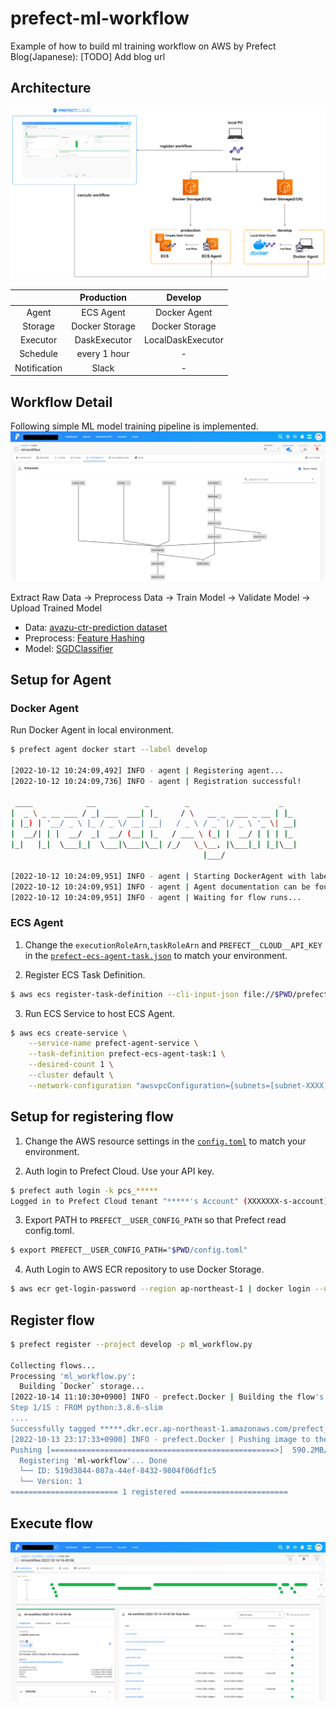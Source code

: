 # prefect-ml-workflow
Example of how to build ml training workflow on AWS by Prefect  
Blog(Japanese): [TODO] Add blog url


## Architecture
![Architecture](img/ml-workflow-architecture.png)

|  | Production | Develop |
| :---: | :---: | :---: |
| Agent | ECS Agent | Docker Agent |
| Storage | Docker Storage | Docker Storage |
| Executor | DaskExecutor | LocalDaskExecutor |
| Schedule | every 1 hour | - |
| Notification | Slack | - |

  
## Workflow Detail
Following simple ML model training pipeline is implemented.
![Workflow](img/workflow-dag.png)   

Extract Raw Data -> Preprocess Data -> Train Model -> Validate Model -> Upload Trained Model

- Data: [avazu-ctr-prediction dataset](https://www.kaggle.com/c/avazu-ctr-prediction/)
- Preprocess: [Feature Hashing](https://scikit-learn.org/stable/modules/generated/sklearn.feature_extraction.FeatureHasher.html)
- Model: [SGDClassifier](https://scikit-learn.org/stable/modules/generated/sklearn.linear_model.SGDClassifier.html)

## Setup for Agent
### Docker Agent
Run Docker Agent in local environment.  
```bash
$ prefect agent docker start --label develop

[2022-10-12 10:24:09,492] INFO - agent | Registering agent...
[2022-10-12 10:24:09,736] INFO - agent | Registration successful!

 ____            __           _        _                    _
|  _ \ _ __ ___ / _| ___  ___| |_     / \   __ _  ___ _ __ | |_
| |_) | '__/ _ \ |_ / _ \/ __| __|   / _ \ / _` |/ _ \ '_ \| __|
|  __/| | |  __/  _|  __/ (__| |_   / ___ \ (_| |  __/ | | | |_
|_|   |_|  \___|_|  \___|\___|\__| /_/   \_\__, |\___|_| |_|\__|
                                           |___/

[2022-10-12 10:24:09,951] INFO - agent | Starting DockerAgent with labels ['develop']
[2022-10-12 10:24:09,951] INFO - agent | Agent documentation can be found at https://docs.prefect.io/orchestration/
[2022-10-12 10:24:09,951] INFO - agent | Waiting for flow runs...
```

### ECS Agent
1. Change the `executionRoleArn`,`taskRoleArn` and `PREFECT__CLOUD__API_KEY` in the [`prefect-ecs-agent-task.json`](./prefect-ecs-agent-task.json) to match your environment.


2. Register ECS Task Definition.
```bash
$ aws ecs register-task-definition --cli-input-json file://$PWD/prefect-ecs-agent-task.json
```

3. Run ECS Service to host ECS Agent.
```bash
$ aws ecs create-service \
    --service-name prefect-agent-service \
    --task-definition prefect-ecs-agent-task:1 \
    --desired-count 1 \
    --cluster default \
    --network-configuration "awsvpcConfiguration={subnets=[subnet-XXXX],securityGroups=[sg-XXXX],assignPublicIp= DISABLED}" 
```

## Setup for registering flow
1. Change the AWS resource settings in the [`config.toml`](./config.toml) to match your environment.


2. Auth login to Prefect Cloud. Use your API key.
```bash
$ prefect auth login -k pcs_*****
Logged in to Prefect Cloud tenant "*****'s Account" (XXXXXXX-s-account)
```

3. Export PATH to `PREFECT__USER_CONFIG_PATH` so that Prefect read config.toml. 
```bash
$ export PREFECT__USER_CONFIG_PATH="$PWD/config.toml"
```

4. Auth Login to AWS ECR repository to use Docker Storage.
```bash
$ aws ecr get-login-password --region ap-northeast-1 | docker login --username AWS --password-stdin *****.dkr.ecr.ap-northeast-1.amazonaws.com
```

## Register flow

```bash
$ prefect register --project develop -p ml_workflow.py

Collecting flows...
Processing 'ml_workflow.py':
  Building `Docker` storage...
[2022-10-14 11:10:30+0900] INFO - prefect.Docker | Building the flow's Docker storage...
Step 1/15 : FROM python:3.8.6-slim
....
Successfully tagged *****.dkr.ecr.ap-northeast-1.amazonaws.com/prefect_introduction/prod-prefect-flow:latest
[2022-10-13 23:17:33+0900] INFO - prefect.Docker | Pushing image to the registry...
Pushing [==================================================>]  590.2MB/578MBkB
  Registering 'ml-workflow'... Done
  └── ID: 519d3844-087a-44ef-8432-9804f06df1c5
  └── Version: 1
======================== 1 registered ========================
```


## Execute flow
![FlowExecution](img/flow-execution.png)